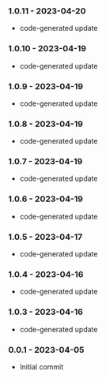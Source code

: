 ### 1.0.11 - 2023-04-20

- code-generated update

### 1.0.10 - 2023-04-19

- code-generated update

### 1.0.9 - 2023-04-19

- code-generated update

### 1.0.8 - 2023-04-19

- code-generated update

### 1.0.7 - 2023-04-19

- code-generated update

### 1.0.6 - 2023-04-19

- code-generated update

### 1.0.5 - 2023-04-17

- code-generated update

### 1.0.4 - 2023-04-16

- code-generated update

### 1.0.3 - 2023-04-16

- code-generated update

### 0.0.1 - 2023-04-05

- Initial commit